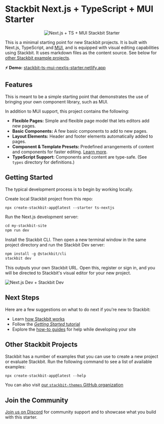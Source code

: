# Stackbit Next.js + TypeScript + MUI Starter

<div style="text-align: center">

![Next.js + TS + MUI Stackbit Starter](https://assets.stackbit.com/docs/ts-nextjs-starter-thumb.png)

</div>

This is a minimal starting point for new Stackbit projects. It is built with Next.js, TypeScript, and [MUI](https://mui.com/), and is equipped with visual editing capabilities using Stackbit. It uses markdown files as the content source. See below for [other Stackbit example projects](#other-stackbit-projects).

**⚡ Demo:** [stackbit-ts-mui-nextjs-starter.netlify.app](https://stackbit-ts-mui-nextjs-starter.netlify.app/)


## Features

This is meant to be a simple starting point that demonstrates the use of bringing your own component library, such as MUI.

In addition to MUI support, this project contains the following:

- **Flexible Pages:** Simple and flexible page model that lets editors add new pages.
- **Basic Components:** A few basic components to add to new pages.
- **Layout Elements:** Header and footer elements automatically added to pages.
- **Component & Template Presets:** Predefined arrangements of content and components for faster editing. [Learn more](https://docs.stackbit.com/conceptual-guides/content-presets/).
- **TypeScript Support:** Components and content are type-safe. (See `types` directory for definitions.)

## Getting Started

The typical development process is to begin by working locally.

Create local Stackbit project from this repo:

```txt
npx create-stackbit-app@latest --starter ts-nextjs
```

Run the Next.js development server:

```txt
cd my-stackbit-site
npm run dev
```

Install the Stackbit CLI. Then open a new terminal window in the same project directory and run the Stackbit Dev server:

```txt
npm install -g @stackbit/cli
stackbit dev
```

This outputs your own Stackbit URL. Open this, register or sign in, and you will be directed to Stackbit's visual editor for your new project.

![Next.js Dev + Stackbit Dev](https://assets.stackbit.com/docs/next-dev-stackbit-dev.png)

## Next Steps

Here are a few suggestions on what to do next if you're new to Stackbit:

- Learn [how Stackbit works](https://docs.stackbit.com/conceptual-guides/how-stackbit-works/)
- Follow the [_Getting Started_ tutorial](https://docs.stackbit.com/getting-started/)
- Explore the [how-to guides](https://docs.stackbit.com/how-to-guides/) for help while developing your site

## Other Stackbit Projects

Stackbit has a number of examples that you can use to create a new project or evaluate Stackbit. Run the following command to see a list of available examples:

```txt
npx create-stackbit-app@latest --help
```

You can also visit [our `stackbit-themes` GitHub organization](https://github.com/stackbit-themes)

## Join the Community

[Join us on Discord](https://discord.gg/HUNhjVkznH) for community support and to showcase what you build with this starter.
